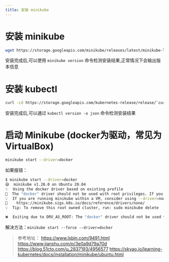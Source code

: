 ```yaml
---
title: 安装 minikube
---
```


# 安装 minikube

```bash
wget https://storage.googleapis.com/minikube/releases/latest/minikube-linux-amd64 && sudo cp minikube-linux-amd64 /usr/local/bin/minikube && sudo chmod 755 /usr/local/bin/minikube
```

安装完成后,可以使用 `minikube version` 命令检测安装结果,正常情况下会输出版本信息 

# 安装 kubectl

```bash
curl -LO https://storage.googleapis.com/kubernetes-release/release/`curl -s https://storage.googleapis.com/kubernetes-release/release/stable.txt`/bin/linux/amd64/kubectl && chmod +x ./kubectl && sudo mv ./kubectl /usr/local/bin/kubectl
```

安装完成后,可以通过 `kubectl version -o json` 命令检测安装结果

# 启动 Minikube (docker为驱动，常见为 VirtualBox)

```bash
minikube start --driver=docker
```

如果报错：

```bash
$ minikube start --driver=docker
😄  minikube v1.28.0 on Ubuntu 20.04
✨  Using the docker driver based on existing profile
🛑  The "docker" driver should not be used with root privileges. If you wish to continue as root, use --force.
💡  If you are running minikube within a VM, consider using --driver=none:
📘    https://minikube.sigs.k8s.io/docs/reference/drivers/none/
💡  Tip: To remove this root owned cluster, run: sudo minikube delete

❌  Exiting due to DRV_AS_ROOT: The "docker" driver should not be used with root privileges.
```

解决方法：`minikube start --force --driver=docker`

> 参考地址：
> https://www.lsbin.com/9491.html
> https://www.jianshu.com/p/3e0a9d79a70d
> https://blog.51cto.com/u_2837193/4956577
> https://skyao.io/learning-kubernetes/docs/installation/minikube/ubuntu.html